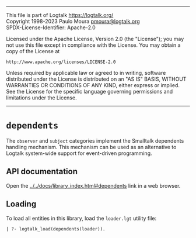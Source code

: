 ________________________________________________________________________

This file is part of Logtalk <https://logtalk.org/>  
Copyright 1998-2023 Paulo Moura <pmoura@logtalk.org>  
SPDX-License-Identifier: Apache-2.0

Licensed under the Apache License, Version 2.0 (the "License");
you may not use this file except in compliance with the License.
You may obtain a copy of the License at

    http://www.apache.org/licenses/LICENSE-2.0

Unless required by applicable law or agreed to in writing, software
distributed under the License is distributed on an "AS IS" BASIS,
WITHOUT WARRANTIES OR CONDITIONS OF ANY KIND, either express or implied.
See the License for the specific language governing permissions and
limitations under the License.
________________________________________________________________________


`dependents`
============

The `observer` and `subject` categories implement the Smalltalk 
dependents handling mechanism. This mechanism can be used as an
alternative to Logtalk system-wide support for event-driven
programming.


API documentation
-----------------

Open the [../../docs/library_index.html#dependents](../../docs/library_index.html#dependents)
link in a web browser.


Loading
-------

To load all entities in this library, load the `loader.lgt` utility file:

	| ?- logtalk_load(dependents(loader)).
